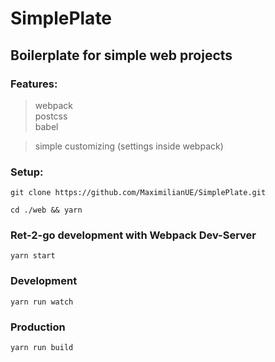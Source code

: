 # SimplePlate
## Boilerplate for simple web projects

### Features:

> webpack <br>
> postcss <br>
> babel <br>

> simple customizing (settings inside webpack)

### Setup:

`git clone https://github.com/MaximilianUE/SimplePlate.git`

`cd ./web && yarn`

### Ret-2-go development with Webpack Dev-Server

`yarn start`

### Development 

`yarn run watch`

### Production

`yarn run build`